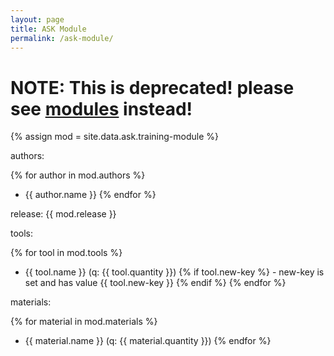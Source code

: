 ```yaml
---
layout: page
title: ASK Module
permalink: /ask-module/
---
```


# NOTE: This is deprecated! please see [modules](https://hoijui.github.io/ASKotec.Training-Modules.Template/modules/) instead!

{% assign mod = site.data.ask.training-module %}

authors:

{% for author in mod.authors %}
* {{ author.name }}
{% endfor %}

release: {{ mod.release }}

tools:

{% for tool in mod.tools %}
* {{ tool.name }} (q: {{ tool.quantity }}) {% if tool.new-key %} - new-key is set and has value {{ tool.new-key }} {% endif %}
{% endfor %}

materials:

{% for material in mod.materials %}
* {{ material.name }} (q: {{ material.quantity }})
{% endfor %}
